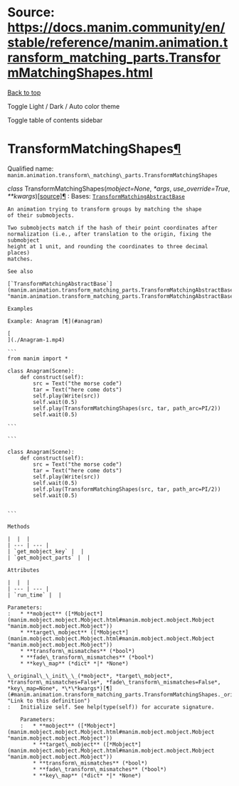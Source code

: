 # Source: https://docs.manim.community/en/stable/reference/manim.animation.transform_matching_parts.TransformMatchingShapes.html

[Back to top](#)

Toggle Light / Dark / Auto color theme

Toggle table of contents sidebar

TransformMatchingShapes[¶](#transformmatchingshapes "Link to this heading")
===========================================================================

Qualified name: `manim.animation.transform\_matching\_parts.TransformMatchingShapes`

*class* TransformMatchingShapes(*mobject=None*, *\*args*, *use\_override=True*, *\*\*kwargs*)[[source]](../_modules/manim/animation/transform_matching_parts.html#TransformMatchingShapes)[¶](#manim.animation.transform_matching_parts.TransformMatchingShapes "Link to this definition")
:   Bases: [`TransformMatchingAbstractBase`](manim.animation.transform_matching_parts.TransformMatchingAbstractBase.html#manim.animation.transform_matching_parts.TransformMatchingAbstractBase "manim.animation.transform_matching_parts.TransformMatchingAbstractBase")

    An animation trying to transform groups by matching the shape
    of their submobjects.

    Two submobjects match if the hash of their point coordinates after
    normalization (i.e., after translation to the origin, fixing the submobject
    height at 1 unit, and rounding the coordinates to three decimal places)
    matches.

    See also

    [`TransformMatchingAbstractBase`](manim.animation.transform_matching_parts.TransformMatchingAbstractBase.html#manim.animation.transform_matching_parts.TransformMatchingAbstractBase "manim.animation.transform_matching_parts.TransformMatchingAbstractBase")

    Examples

    Example: Anagram [¶](#anagram)

    [
    ](./Anagram-1.mp4)

    ```
    from manim import *

    class Anagram(Scene):
        def construct(self):
            src = Text("the morse code")
            tar = Text("here come dots")
            self.play(Write(src))
            self.wait(0.5)
            self.play(TransformMatchingShapes(src, tar, path_arc=PI/2))
            self.wait(0.5)

    ```

    ```

    class Anagram(Scene):
        def construct(self):
            src = Text("the morse code")
            tar = Text("here come dots")
            self.play(Write(src))
            self.wait(0.5)
            self.play(TransformMatchingShapes(src, tar, path_arc=PI/2))
            self.wait(0.5)


    ```

    Methods

    |  |  |
    | --- | --- |
    | `get_mobject_key` |  |
    | `get_mobject_parts` |  |

    Attributes

    |  |  |
    | --- | --- |
    | `run_time` |  |

    Parameters:
    :   * **mobject** ([*Mobject*](manim.mobject.mobject.Mobject.html#manim.mobject.mobject.Mobject "manim.mobject.mobject.Mobject"))
        * **target\_mobject** ([*Mobject*](manim.mobject.mobject.Mobject.html#manim.mobject.mobject.Mobject "manim.mobject.mobject.Mobject"))
        * **transform\_mismatches** (*bool*)
        * **fade\_transform\_mismatches** (*bool*)
        * **key\_map** (*dict* *|* *None*)

    \_original\_\_init\_\_(*mobject*, *target\_mobject*, *transform\_mismatches=False*, *fade\_transform\_mismatches=False*, *key\_map=None*, *\*\*kwargs*)[¶](#manim.animation.transform_matching_parts.TransformMatchingShapes._original__init__ "Link to this definition")
    :   Initialize self. See help(type(self)) for accurate signature.

        Parameters:
        :   * **mobject** ([*Mobject*](manim.mobject.mobject.Mobject.html#manim.mobject.mobject.Mobject "manim.mobject.mobject.Mobject"))
            * **target\_mobject** ([*Mobject*](manim.mobject.mobject.Mobject.html#manim.mobject.mobject.Mobject "manim.mobject.mobject.Mobject"))
            * **transform\_mismatches** (*bool*)
            * **fade\_transform\_mismatches** (*bool*)
            * **key\_map** (*dict* *|* *None*)